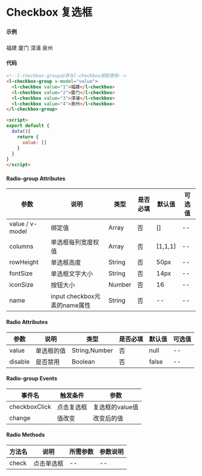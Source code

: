 # Checkbox 复选框

### 

#### 示例
###
<l-checkbox-group v-model="value">
<l-checkbox value="1">福建</l-checkbox>
<l-checkbox value="2">厦门</l-checkbox>
<l-checkbox value="3">漳浦</l-checkbox>
<l-checkbox value="4">泉州</l-checkbox>
</l-checkbox-group>

<script>
export default {
  data(){
    return {
      value: []
    }
  }
}
</script>

#### 代码
```html
<!--l-checkbox-group必须与l-checkbox搭配使用-->
<l-checkbox-group v-model="value">
  <l-checkbox value="1">福建</l-checkbox>
  <l-checkbox value="2">厦门</l-checkbox>
  <l-checkbox value="3">漳浦</l-checkbox>
  <l-checkbox value="4">泉州</l-checkbox>
</l-checkbox-group>

<script>
export default {
  data(){
    return {
      value: []
    }
  }
}
</script>
```

#### Radio-group Attributes
| 参数 | 说明 | 类型 | 是否必填 | 默认值 | 可选值 |
| ---  | --- | ---  | ---      | ---   | ---   |
| value / v-model | 绑定值 | Array | 否 | [] | -- |
| columns | 单选框每列宽度权值 | Array | 否 | [1,1,1] | -- |
| rowHeight | 单选框高度 | String | 否 | 50px | -- |
| fontSize | 单选框文字大小 | String | 否 | 14px | -- |
| iconSize | 按钮大小 | Number | 否 | 16 | -- |
| name | input checkbox元素的name属性 | String | 否 | -- | -- |


#### Radio Attributes
| 参数 | 说明 | 类型 | 是否必填 | 默认值 | 可选值 |
| ---  | --- | ---  | ---      | ---   | ---   |
| value | 单选框的值 | String,Number | 否 | null | -- |
| disable | 是否禁用 | Boolean | 否 | false | -- |


#### Radio-group Events
| 事件名 | 触发条件 | 参数 |
|  ---  | ---  | ---  | 
| checkboxClick | 点击复选框 | 复选框的value值 |
| change | 值改变 | 改变后的值 |


#### Radio Methods
| 方法名 | 说明 | 所需参数 | 参数说明 |
|  ---  | ---  | ---  | --- |
| check | 点击单选框 | --  | -- |
